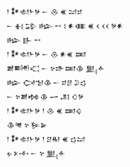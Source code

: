 <div class='block'>
<div class='line'>𒁹 𒀯𒊕𒈨𒃻 𒀸 𒊮 𒌍 𒁺𒄑</div>
<div class='line'>𒀸 𒈬 𒁉 𒈗 𒍗 𒑱 𒀭𒈪 𒌍 𒌋 𒌋𒌋 𒃻𒀭</div>
<div class='line'>𒈗 𒃲 𒍗</div>
<div class='line'>𒁹 𒀯𒊕𒈨𒃻 𒀸 𒊮 𒀭𒌍 𒌅</div>
<div class='line'>𒋢𒌦𒄣 𒀸 𒆳𒈥𒌅𒆠 𒅅𒅆</div>
<div class='line'>𒈗 𒉏𒈠𒆠 𒀸 𒄑𒆪 𒊒𒌓</div>
<div class='line'>𒀸 𒆳𒋢𒂔𒆠 𒅂 𒂗𒋙 𒄭𒃻</div>
<div class='line'>𒁹 𒀯𒊕𒈨𒃻 𒁹 𒊮 𒌍 𒌅𒌒</div>
<div class='line'>𒆠𒇴 𒆳 𒌉𒅕</div>
<div class='line'>𒁹 𒀯𒊕𒈨𒃻 𒁹 𒆪𒊑 𒌍 𒌓𒁺</div>
<div class='line'>𒉡𒉽𒋾 𒀸 𒆳 𒅅𒅆</div>
</div>